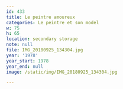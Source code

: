 ```yaml
---
id: 433
title: Le peintre amoureux
categories: Le peintre et son model
w: 75
h: 65
location: secondary storage
note: null
file: IMG_20180925_134304.jpg
year: '1978'
year_start: 1978
year_end: null
image: /static/img/IMG_20180925_134304.jpg

---
```

